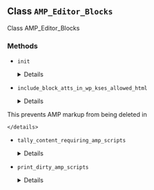 ## Class `AMP_Editor_Blocks`

Class AMP_Editor_Blocks

### Methods
* `init`

	<details>

	```php
	public init()
	```

	Init.


	</details>
* `include_block_atts_in_wp_kses_allowed_html`

	<details>

	```php
	public include_block_atts_in_wp_kses_allowed_html( $tags, $context )
	```

	Allowlist elements and attributes used for AMP.

This prevents AMP markup from being deleted in


	</details>
* `tally_content_requiring_amp_scripts`

	<details>

	```php
	public tally_content_requiring_amp_scripts( $content )
	```

	Tally the AMP component scripts that are needed in a dirty AMP document.


	</details>
* `print_dirty_amp_scripts`

	<details>

	```php
	public print_dirty_amp_scripts()
	```

	Print AMP scripts required for AMP components used in a non-AMP document (dirty AMP).


	</details>
